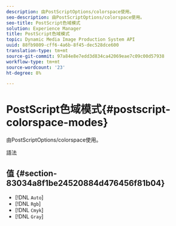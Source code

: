 ```yaml
---
description: 由PostScriptOptions/colorspace使用。
seo-description: 由PostScriptOptions/colorspace使用。
seo-title: PostScript色域模式
solution: Experience Manager
title: PostScript色域模式
topic: Dynamic Media Image Production System API
uuid: 88fb9809-cff6-4a6b-8f45-dec528dce600
translation-type: tm+mt
source-git-commit: 97a84e8e7edd3d834ca42069eae7c09c00d57938
workflow-type: tm+mt
source-wordcount: '23'
ht-degree: 8%

---
```



# PostScript色域模式{#postscript-colorspace-modes}

由PostScriptOptions/colorspace使用。

語法

## 值 {#section-83034a8f1be24520884d476456f81b04}

* [!DNL `Auto`]
* [!DNL `Rgb`]
* [!DNL `Cmyk`]
* [!DNL `Gray`]

